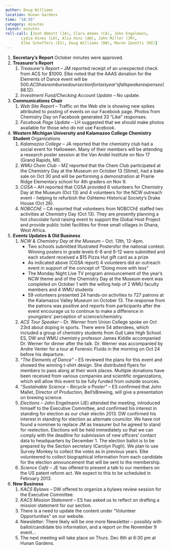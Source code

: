 ```yaml
---
author: Doug Williams
location: Hunan Gardens
time: "18:35"
category: minutes
layout: minutes
roll-call: [Josh Abbott (JA), Clara Adams (CA), John Engelmann,
	   Lydia Hines (LH), Alia Hinz (AH), John Miller (JM),
	   Elke Schoffers (ES), Doug Williams (DW), Maren Zanotti (MZ)]
---
```


1. **Secretary’s Report**
   October minutes were approved.
2. **Treasurer’s Report**
   1. *Treasurer’s Report* – JM reported receipt of an unexpected check from ACS for 
$1000. Elke noted that the AAAS donation for the Elements of Dance event will be 
$500. ACS has reimbursed our section for last year’s fall speaker expenses ($88.12).
   2. *Investment Fund/Checking Account Update* – No update.
3. **Communications Chair**
   1. *Web Site Report* – Traffic on the Web site is showing new spikes attributed to posting 
of events on our Facebook page. Photos from Chemistry Day on Facebook generated 
33 “Like” responses.
   2. *Facebook Page Update* – LH suggested that we should make photos available for 
those who do not use Facebook.
4. **Western Michigan University and Kalamazoo College Chemistry Student**
Organizations
   1. *Kalamazoo College* – JA reported that the chemistry club had a social event for 
Halloween. Many of their members will be attending a research poster session at the 
Van Andel Institute on Nov 17 (Grand Rapids, MI).
   2. *WMU Chem Club* – MZ reported that the Chem Club participated at the Chemistry 
Day at the Museum on October 13 (Slime), had a bake sale on Oct 30 and will be 
performing a demonstration at Prairie Ridge Elementary school for 4th graders on 
Nov 9.
   3. *CGSA* – AH reported that CGSA provided 6 volunteers for Chemistry Day at the 
Museum (Oct 13) and 4 volunteers for the NCW outreach event - helping to refurbish 
the Oshtemo Historical Society’s Drake House (Oct 26).
   4. *NOBCChE* – CA reported that volunteers from NOBCChE staffed two activities at 
Chemistry Day (Oct 13). They are presently planning a hot chocolate fund raising 
event to support the Global Host Project and provide public toilet facilities for three 
small villages in Ghana, West Africa.
5. **Events Updates & Old Business**
   1. *NCW & Chemistry Day at the Museum*
      – Oct. 13th, 12-4pm.
      - Two schools submitted Illustrated Postersfor the national contest. Winning 
posters in grade levels 6-8 and 9-12 were submitted and each student received a 
$15 Pizza Hut gift card as a prize
      - As indicated above (CGSA report) 4 volunteers did an outreach event in support 
of the concept of “Doing more with less”
      - The Monday Night Live TV program announcement of the year’s NCW theme 
and of the Chemistry Day at the Museum event was completed on October 1 with 
the willing help of 2 WMU faculty members and 4 WMU students
      - 59 volunteers presented 24 hands-on activities to 727 patrons at the Kalamazoo 
Valley Museum on October 13. The response from the patrons was positive and 
reports from participants after the event encourage us to continue to make a 
difference in youngsters’ perception of science/chemistry.
   2. *ACS Tour Speaker* – Dr. Werner from Union College spoke on Oct 23rd about 
doping in sports. There were 54 attendees, which included a group of chemistry 
students from Gull Lake High School. ES, DW and WMU chemistry professor 
James Kiddle accompanied Dr. Werner for dinner after the talk. Dr. Werner was 
accompanied by Andre Venter for a tour at Forensic Fluids in the morning on Oct 24 
before his departure.
   3. *“The Elements of Dance”* – ES reviewed the plans for this event and showed the 
winning t-shirt design. She distributed flyers for members to pass along at their 
work places. Multiple donations have been received from various companies and 
scientific organizations, which will allow this event to be fully funded from outside 
sources.
   4. *“Sustainable Science – Recycle a Poster”* – ES confirmed that John Mallet, Director 
of Production, Bell’sBrewing, will give a presentation on brewing science.
   5. *Elections* – John Engelmann (JE) attended the meeting, introduced himself to the 
Executive Committee, and confirmed his interest in standing for election as our 
chair electin 2013. DW confirmed his interest in standing for election as alternate
councilor. We have not found a nominee to replace JM as treasurer but he agreed 
to stand for reelection. Elections will be held immediately so that we can comply 
with the deadline for submission of new officers’ contact data to headquarters by December 1. The election ballot is to be prepared by the Section secretary (Carolyn 
Pugh). We plan to use Survey Monkey to collect the votes as in previous years. 
Elke volunteered to collect biographical information from each candidate for the 
election announcement that will be sent to the membership.
   6. *Science Café* – JE has offered to present a talk to our members on the US patent 
reform act. We expect to this to be scheduled in February 2013.
6. **New Business**
   1. *KACS Bylaws* – DW offered to organize a bylaws review session for the Executive 
Committee.
   2. *KACS Mission Statement* – ES has asked us to reflect on drafting a mission statement 
for our section.
   3. There is a need to update the content under “Volunteer Opportunities” on our website.
   4. Newsletter: There likely will be one more Newsletter – possibly with
ballot/candidate bio information, and a report on the November 9 event…
   5. The next meeting will take place on Thurs. Dec 6th at 6:30 pm at Hunan Gardens. 